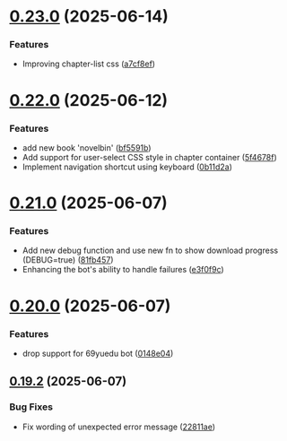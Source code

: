 # [0.23.0](https://github.com/lucasfernandodev/dragoid/compare/v0.22.0...v0.23.0) (2025-06-14)


### Features

* Improving chapter-list css ([a7cf8ef](https://github.com/lucasfernandodev/dragoid/commit/a7cf8ef1e677dde4b0df53df09c97bc6770e0a87))



# [0.22.0](https://github.com/lucasfernandodev/dragoid/compare/v0.21.0...v0.22.0) (2025-06-12)


### Features

* add new book 'novelbin' ([bf5591b](https://github.com/lucasfernandodev/dragoid/commit/bf5591b5959d6f1aab9fbdfa85936d8aede718c2))
* Add support for user-select CSS style in chapter container ([5f4678f](https://github.com/lucasfernandodev/dragoid/commit/5f4678f152f0e4283960e08831b372c33d09852a))
* Implement navigation shortcut using keyboard ([0b11d2a](https://github.com/lucasfernandodev/dragoid/commit/0b11d2a8364829e9297becd89a7ffea56a3a0dd7))



# [0.21.0](https://github.com/lucasfernandodev/dragoid/compare/v0.20.0...v0.21.0) (2025-06-07)


### Features

* Add new debug function and use new fn to show download progress (DEBUG=true) ([81fb457](https://github.com/lucasfernandodev/dragoid/commit/81fb4579835f0ac4687bb33d73a71700e9e88240))
* Enhancing the bot's ability to handle failures ([e3f0f9c](https://github.com/lucasfernandodev/dragoid/commit/e3f0f9c0fb88c3087bdd5cdee33a71ba3677dd00))



# [0.20.0](https://github.com/lucasfernandodev/dragoid/compare/v0.19.2...v0.20.0) (2025-06-07)


### Features

* drop support for 69yuedu bot ([0148e04](https://github.com/lucasfernandodev/dragoid/commit/0148e04d86b24e8e2d73a9a28e91d6df3305eeed))



## [0.19.2](https://github.com/lucasfernandodev/dragoid/compare/v0.19.1...v0.19.2) (2025-06-07)


### Bug Fixes

* Fix wording of unexpected error message ([22811ae](https://github.com/lucasfernandodev/dragoid/commit/22811ae260aa7fc49f03e58d652161adee9c5fac))



